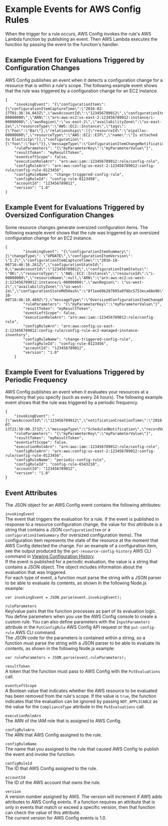 # Example Events for AWS Config Rules<a name="evaluate-config_develop-rules_example-events"></a>

When the trigger for a rule occurs, AWS Config invokes the rule's AWS Lambda function by publishing an event\. Then AWS Lambda executes the function by passing the event to the function's handler\.

## Example Event for Evaluations Triggered by Configuration Changes<a name="triggered-example-event"></a>

AWS Config publishes an event when it detects a configuration change for a resource that is within a rule's scope\. The following example event shows that the rule was triggered by a configuration change for an EC2 instance\.

```
{ 
    "invokingEvent": "{\"configurationItem\":{\"configurationItemCaptureTime\":\"2016-02-17T01:36:34.043Z\",\"awsAccountId\":\"123456789012\",\"configurationItemStatus\":\"OK\",\"resourceId\":\"i-00000000\",\"ARN\":\"arn:aws:ec2:us-east-2:123456789012:instance/i-00000000\",\"awsRegion\":\"us-east-2\",\"availabilityZone\":\"us-east-2a\",\"resourceType\":\"AWS::EC2::Instance\",\"tags\":{\"Foo\":\"Bar\"},\"relationships\":[{\"resourceId\":\"eipalloc-00000000\",\"resourceType\":\"AWS::EC2::EIP\",\"name\":\"Is attached to ElasticIp\"}],\"configuration\":{\"foo\":\"bar\"}},\"messageType\":\"ConfigurationItemChangeNotification\"}",
    "ruleParameters": "{\"myParameterKey\":\"myParameterValue\"}",
    "resultToken": "myResultToken",
    "eventLeftScope": false,
    "executionRoleArn": "arn:aws:iam::123456789012:role/config-role",
    "configRuleArn": "arn:aws:config:us-east-2:123456789012:config-rule/config-rule-0123456",
    "configRuleName": "change-triggered-config-rule",
    "configRuleId": "config-rule-0123456",
    "accountId": "123456789012",
    "version": "1.0"
}
```

## Example Event for Evaluations Triggered by Oversized Configuration Changes<a name="oversized-configuration-item-change-notification-example-event"></a>

Some resource changes generate oversized configuration items\. The following example event shows that the rule was triggered by an oversized configuration change for an EC2 instance\.

```
{
        "invokingEvent": "{\"configurationItemSummary\": {\"changeType\": \"UPDATE\",\"configurationItemVersion\": \"1.2\",\"configurationItemCaptureTime\":\"2016-10-06T16:46:16.261Z\",\"configurationStateId\": 0,\"awsAccountId\":\"123456789012\",\"configurationItemStatus\": \"OK\",\"resourceType\": \"AWS::EC2::Instance\",\"resourceId\":\"i-00000000\",\"resourceName\":null,\"ARN\":\"arn:aws:ec2:us-west-2:123456789012:instance/i-00000000\",\"awsRegion\": \"us-west-2\",\"availabilityZone\":\"us-west-2a\",\"configurationStateMd5Hash\":\"8f1ee69b287895a0f8bc5753eca68e96\",\"resourceCreationTime\":\"2016-10-06T16:46:10.489Z\"},\"messageType\":\"OversizedConfigurationItemChangeNotification\"}",
        "ruleParameters": "{\"myParameterKey\":\"myParameterValue\"}",
        "resultToken": "myResultToken",
        "eventLeftScope": false,
        "executionRoleArn": "arn:aws:iam::123456789012:role/config-role",
        "configRuleArn": "arn:aws:config:us-east-2:123456789012:config-rule/config-rule-ec2-managed-instance-inventory",
        "configRuleName": "change-triggered-config-rule",
        "configRuleId": "config-rule-0123456",
        "accountId": "123456789012",
        "version": "1.0"
    }
```

## Example Event for Evaluations Triggered by Periodic Frequency<a name="periodic-example-event"></a>

AWS Config publishes an event when it evaluates your resources at a frequency that you specify \(such as every 24 hours\)\. The following example event shows that the rule was triggered by a periodic frequency\. 

```
{
    "invokingEvent": "{\"awsAccountId\":\"123456789012\",\"notificationCreationTime\":\"2016-07-13T21:50:00.373Z\",\"messageType\":\"ScheduledNotification\",\"recordVersion\":\"1.0\"}",
    "ruleParameters": "{\"myParameterKey\":\"myParameterValue\"}",
    "resultToken": "myResultToken",
    "eventLeftScope": false,
    "executionRoleArn": "arn:aws:iam::123456789012:role/config-role",
    "configRuleArn": "arn:aws:config:us-east-2:123456789012:config-rule/config-rule-0123456",
    "configRuleName": "periodic-config-rule",
    "configRuleId": "config-rule-6543210",
    "accountId": "123456789012",
    "version": "1.0"
}
```

## Event Attributes<a name="w29aac11c35c25c11c11"></a>

The JSON object for an AWS Config event contains the following attributes:

`invokingEvent`  
The event that triggers the evaluation for a rule\. If the event is published in response to a resource configuration change, the value for this attribute is a string that contains a JSON `configurationItem` or a `configurationItemSummary` \(for oversized configuration items\)\. The configuration item represents the state of the resource at the moment that AWS Config detected the change\. For an example of a configuration item, see the output produced by the `get-resource-config-history` AWS CLI command in [Viewing Configuration History](view-manage-resource-console.md#get-config-history-cli)\.  
If the event is published for a periodic evaluation, the value is a string that contains a JSON object\. The object includes information about the evaluation that was triggered\.  
For each type of event, a function must parse the string with a JSON parser to be able to evaluate its contents, as shown in the following Node\.js example:  

```
var invokingEvent = JSON.parse(event.invokingEvent);
```

`ruleParameters`  
Key/value pairs that the function processes as part of its evaluation logic\. You define parameters when you use the AWS Config console to create a custom rule\. You can also define parameters with the `InputParameters` attribute in the `PutConfigRule` AWS Config API request or the `put-config-rule` AWS CLI command\.  
The JSON code for the parameters is contained within a string, so a function must parse the string with a JSON parser to be able to evaluate its contents, as shown in the following Node\.js example:  

```
var ruleParameters = JSON.parse(event.ruleParameters);
```

`resultToken`  
A token that the function must pass to AWS Config with the `PutEvaluations` call\.

`eventLeftScope`  
A Boolean value that indicates whether the AWS resource to be evaluated has been removed from the rule's scope\. If the value is `true`, the function indicates that the evaluation can be ignored by passing `NOT_APPLICABLE` as the value for the `ComplianceType` attribute in the `PutEvaluations` call\.

`executionRoleArn`  
The ARN of the IAM role that is assigned to AWS Config\.

`configRuleArn`  
The ARN that AWS Config assigned to the rule\.

`configRuleName`  
The name that you assigned to the rule that caused AWS Config to publish the event and invoke the function\.

`configRuleId`  
The ID that AWS Config assigned to the rule\.

`accountId`  
The ID of the AWS account that owns the rule\.

`version`  
A version number assigned by AWS\. The version will increment if AWS adds attributes to AWS Config events\. If a function requires an attribute that is only in events that match or exceed a specific version, then that function can check the value of this attribute\.  
The current version for AWS Config events is 1\.0\.
